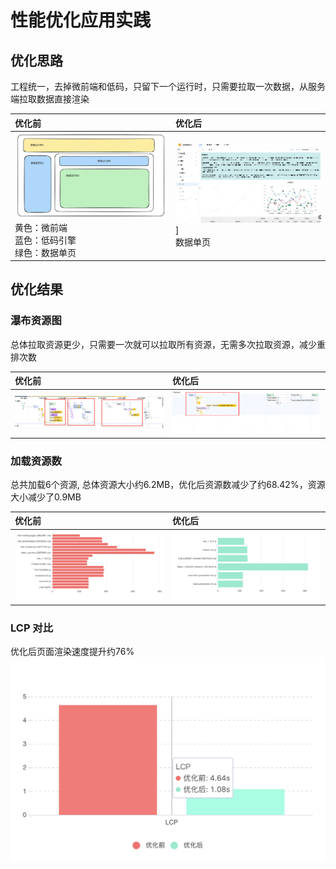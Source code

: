 # 性能优化应用实践

## 优化思路

工程统一，去掉微前端和低码，只留下一个运行时，只需要拉取一次数据，从服务端拉取数据直接渲染

| 优化前                                                                                     | 优化后                                        |
| :----------------------------------------------------------------------------------------- | :-------------------------------------------- |
| ![before](./assets/before_opt.png)<br />黄色：微前端<br />蓝色：低码引擎<br />绿色：数据单页 | ![after](./assets/after_opt.png)]<br />数据单页 |

## 优化结果

### 瀑布资源图

总体拉取资源更少，只需要一次就可以拉取所有资源，无需多次拉取资源，减少重排次数

| 优化前                                     | 优化后                                   |
| :----------------------------------------- | :--------------------------------------- |
| ![before](./assets/before_opt_waterfall.png) | ![after](./assets/after_opt_waterfall.png) |

### 加载资源数

总共加载6个资源,   总体资源大小约6.2MB，优化后资源数减少了约68.42%，资源大小减少了0.9MB

| 优化前                                  | 优化后                                |
| :-------------------------------------- | :------------------------------------ |
| ![before](./assets/before_opt_assets.png) | ![after](./assets/after_opt_asstes.png) |

### LCP 对比

优化后页面渲染速度提升约76%
![lcp](./assets/lcp.png)
